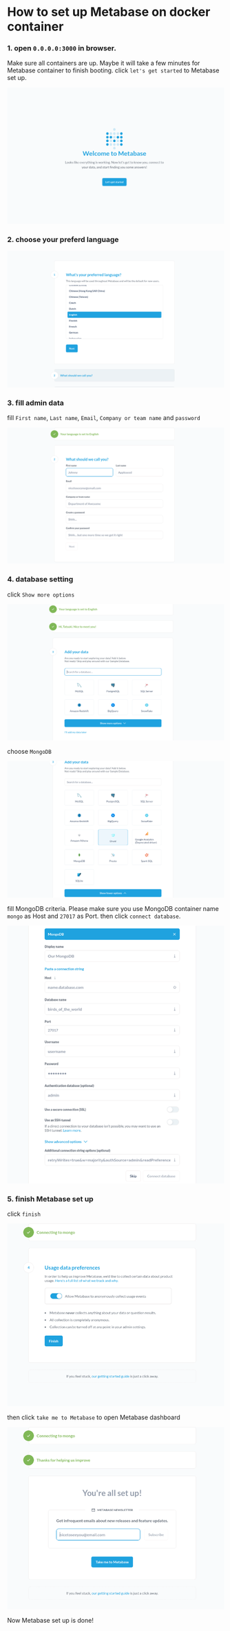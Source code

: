 # How to set up Metabase on docker container

### 1. open `0.0.0.0:3000` in browser.
Make sure all containers are up. Maybe it will take a few minutes for Metabase container to finish booting.
click `let's get started` to Metabase set up. 

![image](./readme_img/step1.png)

### 2. choose your preferd language

![image](./readme_img/step2.png)

### 3. fill admin data
fill `First name`, `Last name`, `Email`, `Company or team name` and `password`

![image](./readme_img/step3.png)

### 4. database setting
click `Show more options`

![image](./readme_img/step4.png)

choose `MongoDB`

![image](./readme_img/step5.png)
 
fill MongoDB criteria. Please make sure you use MongoDB container name `mongo` as Host and `27017` as Port. then click `connect database`.

![image](./readme_img/step6.png)

### 5. finish Metabase set up
click `finish`

![image](./readme_img/step7.png)

then click `take me to Metabase` to open Metabase dashboard

![image](./readme_img/step8.png)


Now Metabase set up is done!